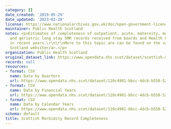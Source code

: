 ```yaml
---
category: []
date_created: '2019-05-29'
date_updated: '2023-03-28'
license: https://www.nationalarchives.gov.uk/doc/open-government-licence/version/3/
maintainer: Public Health Scotland
notes: <p>Estimates of completeness of outpatient, acute, maternity, mental health
  and geriatric long stay SMR records received from boards and Health Care providers
  in recent years.\r\n\r\nMore to this topic are can be found on the <a href="https://www.isdscotland.org/products-and-Services/Data-Support-and-Monitoring/SMR-Completeness/">ISD
  Scotland website</a>.</p>
organization: Public Health Scotland
original_dataset_link: https://www.opendata.nhs.scot/dataset/scottish-morbidity-record-completeness
records: null
resources:
- format: CSV
  name: Data by Quarters
  url: https://www.opendata.nhs.scot/dataset/110c4981-bbcc-4dcb-b558-5230ffd92e81/resource/03cf3cb7-41cc-4984-bff6-bbccd5957679/download/quarters.csv
- format: CSV
  name: Data by Financial Years
  url: https://www.opendata.nhs.scot/dataset/110c4981-bbcc-4dcb-b558-5230ffd92e81/resource/daf55fd2-457f-4845-9af1-5d154cc0b19c/download/financialyr.csv
- format: CSV
  name: Data by Calendar Years
  url: https://www.opendata.nhs.scot/dataset/110c4981-bbcc-4dcb-b558-5230ffd92e81/resource/96cf4b14-68fe-4dd9-a64c-57db91dbf103/download/calendaryr.csv
schema: default
title: Scottish Morbidity Record Completeness
---
```

